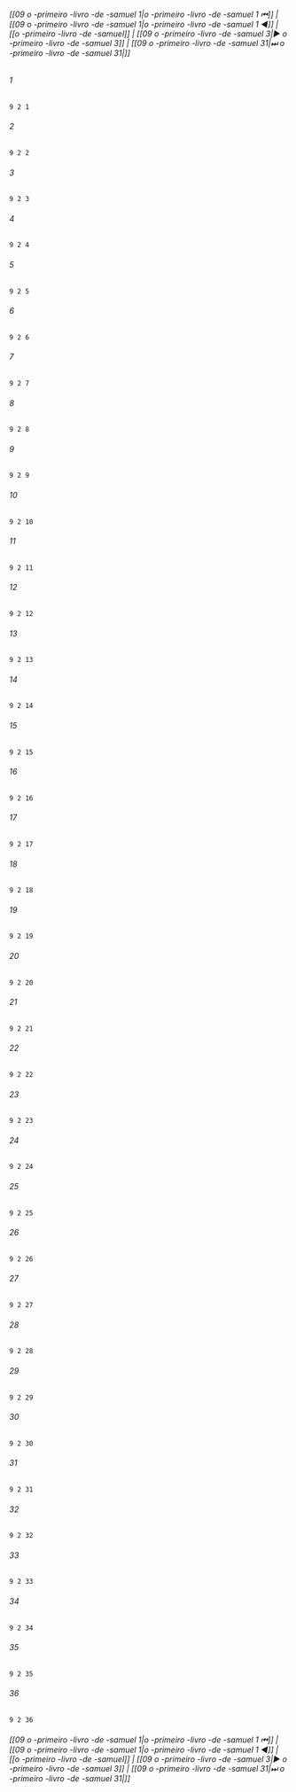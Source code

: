 
###### [[09 o -primeiro -livro -de -samuel 1|o -primeiro -livro -de -samuel 1 ⏮]] | [[09 o -primeiro -livro -de -samuel 1|o -primeiro -livro -de -samuel 1 ◀]] | [[o -primeiro -livro -de -samuel]] | [[09 o -primeiro -livro -de -samuel 3|▶ o -primeiro -livro -de -samuel 3]] | [[09 o -primeiro -livro -de -samuel 31|⏭ o -primeiro -livro -de -samuel 31|]]

###### 1
``` verse
9 2 1 
```
###### 2
``` verse
9 2 2 
```
###### 3
``` verse
9 2 3 
```
###### 4
``` verse
9 2 4 
```
###### 5
``` verse
9 2 5 
```
###### 6
``` verse
9 2 6 
```
###### 7
``` verse
9 2 7 
```
###### 8
``` verse
9 2 8 
```
###### 9
``` verse
9 2 9 
```
###### 10
``` verse
9 2 10 
```
###### 11
``` verse
9 2 11 
```
###### 12
``` verse
9 2 12 
```
###### 13
``` verse
9 2 13 
```
###### 14
``` verse
9 2 14 
```
###### 15
``` verse
9 2 15 
```
###### 16
``` verse
9 2 16 
```
###### 17
``` verse
9 2 17 
```
###### 18
``` verse
9 2 18 
```
###### 19
``` verse
9 2 19 
```
###### 20
``` verse
9 2 20 
```
###### 21
``` verse
9 2 21 
```
###### 22
``` verse
9 2 22 
```
###### 23
``` verse
9 2 23 
```
###### 24
``` verse
9 2 24 
```
###### 25
``` verse
9 2 25 
```
###### 26
``` verse
9 2 26 
```
###### 27
``` verse
9 2 27 
```
###### 28
``` verse
9 2 28 
```
###### 29
``` verse
9 2 29 
```
###### 30
``` verse
9 2 30 
```
###### 31
``` verse
9 2 31 
```
###### 32
``` verse
9 2 32 
```
###### 33
``` verse
9 2 33 
```
###### 34
``` verse
9 2 34 
```
###### 35
``` verse
9 2 35 
```
###### 36
``` verse
9 2 36 
```

###### [[09 o -primeiro -livro -de -samuel 1|o -primeiro -livro -de -samuel 1 ⏮]] | [[09 o -primeiro -livro -de -samuel 1|o -primeiro -livro -de -samuel 1 ◀]] | [[o -primeiro -livro -de -samuel]] | [[09 o -primeiro -livro -de -samuel 3|▶ o -primeiro -livro -de -samuel 3]] | [[09 o -primeiro -livro -de -samuel 31|⏭ o -primeiro -livro -de -samuel 31|]]

